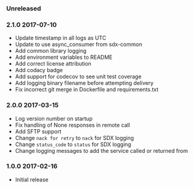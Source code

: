 ### Unreleased

### 2.1.0 2017-07-10
  - Update timestamp in all logs as UTC
  - Update to use async_consumer from sdx-common
  - Add common library logging
  - Add environment variables to README
  - Add correct license attribution
  - Add codacy badge
  - Add support for codecov to see unit test coverage 
  - Add logging binary filename before attempting delivery
  - Fix incorrect git merge in Dockerfile and requirements.txt

### 2.0.0 2017-03-15
  - Log version number on startup
  - Fix handling of None responses in remote call
  - Add SFTP support
  - Change `nack for retry` to `nack` for SDX logging
  - Change `status_code` to `status` for SDX logging
  - Change logging messages to add the service called or returned from

### 1.0.0 2017-02-16
  - Initial release
